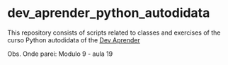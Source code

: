 # dev_aprender_python_autodidata

This repository consists of scripts related to classes and exercises of the curso Python autodidata of the [Dev Aprender](https://devaprender.com/)

Obs. Onde parei: Modulo 9 - aula 19




















